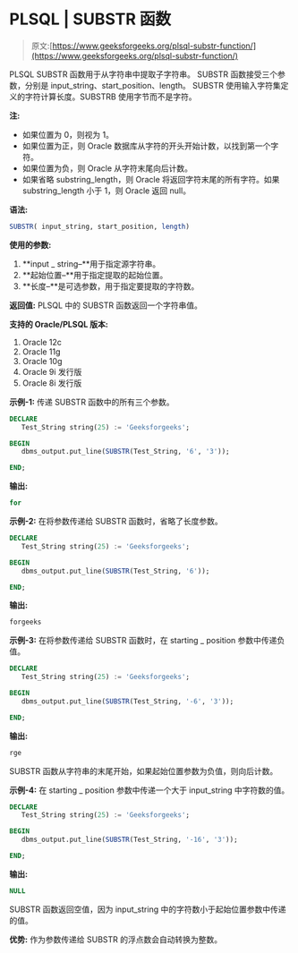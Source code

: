 # PLSQL | SUBSTR 函数

> 原文:[https://www.geeksforgeeks.org/plsql-substr-function/](https://www.geeksforgeeks.org/plsql-substr-function/)

PLSQL SUBSTR 函数用于从字符串中提取子字符串。
SUBSTR 函数接受三个参数，分别是 input_string、start_position、length。
SUBSTR 使用输入字符集定义的字符计算长度。SUBSTRB 使用字节而不是字符。

**注:**

*   如果位置为 0，则视为 1。
*   如果位置为正，则 Oracle 数据库从字符的开头开始计数，以找到第一个字符。
*   如果位置为负，则 Oracle 从字符末尾向后计数。
*   如果省略 substring_length，则 Oracle 将返回字符末尾的所有字符。如果 substring_length 小于 1，则 Oracle 返回 null。

**语法:**

```sql
SUBSTR( input_string, start_position, length)
```

**使用的参数:**

1.  **input _ string–**用于指定源字符串。
2.  **起始位置–**用于指定提取的起始位置。
3.  **长度–**是可选参数，用于指定要提取的字符数。

**返回值:**
PLSQL 中的 SUBSTR 函数返回一个字符串值。

**支持的 Oracle/PLSQL 版本:**

1.  Oracle 12c
2.  Oracle 11g
3.  Oracle 10g
4.  Oracle 9i 发行版
5.  Oracle 8i 发行版

**示例-1:** 传递 SUBSTR 函数中的所有三个参数。

```sql
DECLARE 
   Test_String string(25) := 'Geeksforgeeks';

BEGIN 
   dbms_output.put_line(SUBSTR(Test_String, '6', '3')); 

END;      
```

**输出:**

```sql
for
```

**示例-2:** 在将参数传递给 SUBSTR 函数时，省略了长度参数。

```sql
DECLARE 
   Test_String string(25) := 'Geeksforgeeks';

BEGIN 
   dbms_output.put_line(SUBSTR(Test_String, '6')); 

END;    
```

**输出:**

```sql
forgeeks 
```

**示例-3:** 在将参数传递给 SUBSTR 函数时，在 starting _ position 参数中传递负值。

```sql
DECLARE 
   Test_String string(25) := 'Geeksforgeeks';

BEGIN 
   dbms_output.put_line(SUBSTR(Test_String, '-6', '3')); 

END;     
```

**输出:**

```sql
rge 
```

SUBSTR 函数从字符串的末尾开始，如果起始位置参数为负值，则向后计数。

**示例-4:** 在 starting _ position 参数中传递一个大于 input_string 中字符数的值。

```sql
DECLARE 
   Test_String string(25) := 'Geeksforgeeks';

BEGIN 
   dbms_output.put_line(SUBSTR(Test_String, '-16', '3')); 

END; 
```

**输出:**

```sql
NULL 
```

SUBSTR 函数返回空值，因为 input_string 中的字符数小于起始位置参数中传递的值。

**优势:**
作为参数传递给 SUBSTR 的浮点数会自动转换为整数。